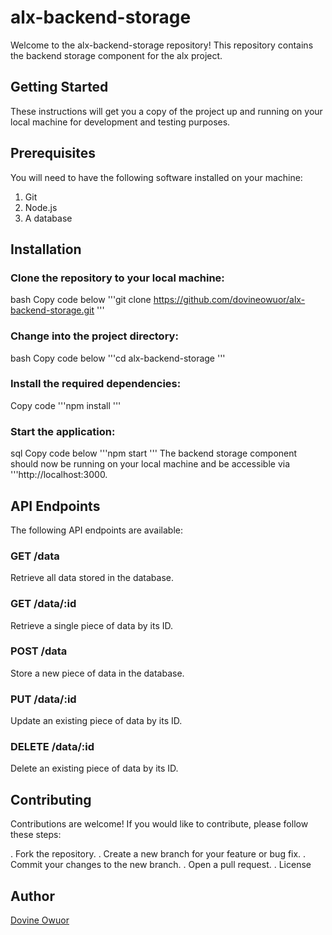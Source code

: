 # alx-backend-storage
Welcome to the alx-backend-storage repository! This repository contains the backend storage component for the alx project.

## Getting Started
These instructions will get you a copy of the project up and running on your local machine for development and testing purposes.

## Prerequisites
You will need to have the following software installed on your machine:

1. Git
2. Node.js
3. A database
## Installation
### Clone the repository to your local machine:
bash
Copy code below
'''git clone https://github.com/dovineowuor/alx-backend-storage.git
'''
### Change into the project directory:
bash
Copy code below
'''cd alx-backend-storage
'''
### Install the required dependencies:
Copy code
'''npm install
'''
### Start the application:
sql
Copy code below
'''npm start
'''
The backend storage component should now be running on your local machine and be accessible via '''http://localhost:3000.

## API Endpoints
The following API endpoints are available:

### GET /data
Retrieve all data stored in the database.

### GET /data/:id
Retrieve a single piece of data by its ID.

### POST /data
Store a new piece of data in the database.

### PUT /data/:id
Update an existing piece of data by its ID.

### DELETE /data/:id
Delete an existing piece of data by its ID.

## Contributing
Contributions are welcome! If you would like to contribute, please follow these steps:

. Fork the repository.
. Create a new branch for your feature or bug fix.
. Commit your changes to the new branch.
. Open a pull request.
. License
## Author
[Dovine Owuor](https://github.com/Dovineowuor)
